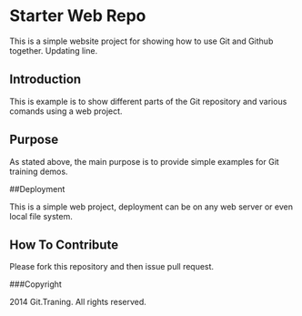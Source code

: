 # Starter Web Repo

This is a simple website project for showing how to use Git and Github together. Updating line.

## Introduction

This is example is to show different parts of the Git repository and various comands using a web project.

## Purpose

As stated above, the main purpose is to provide simple examples for Git training demos.

##Deployment

This is a simple web project, deployment can be on any web server or even local file system.

## How To Contribute
Please fork this repository and then issue pull request.

###Copyright

2014 Git.Traning. All rights reserved.